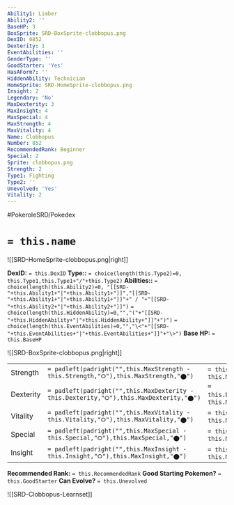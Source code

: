 ```yaml
---
Ability1: Limber
Ability2: ''
BaseHP: 3
BoxSprite: SRD-BoxSprite-clobbopus.png
DexID: 0852
Dexterity: 1
EventAbilities: ''
GenderType: ''
GoodStarter: 'Yes'
HasAForm?: ''
HiddenAbility: Technician
HomeSprite: SRD-HomeSprite-clobbopus.png
Insight: 2
Legendary: 'No'
MaxDexterity: 3
MaxInsight: 4
MaxSpecial: 4
MaxStrength: 4
MaxVitality: 4
Name: Clobbopus
Number: 852
RecommendedRank: Beginner
Special: 2
Sprite: clobbopus.png
Strength: 2
Type1: Fighting
Type2: ''
Unevolved: 'Yes'
Vitality: 2
---
```


#PokeroleSRD/Pokedex

# `= this.name`

![[SRD-HomeSprite-clobbopus.png|right]]

**DexID:** `= this.DexID`
**Type::** `= choice(length(this.Type2)=0, this.Type1,this.Type1+"/"+this.Type2)`
**Abilities::** `= choice(length(this.Ability2)=0, "[[SRD-"+this.Ability1+"|"+this.Ability1+"]]","[[SRD-"+this.Ability1+"|"+this.Ability1+"]]"+" / "+"[[SRD-"+this.Ability2+"|"+this.Ability2+"]]")` `= choice(length(this.HiddenAbility)=0,"","("+"[[SRD-"+this.HiddenAbility+"|"+this.HiddenAbility+"]]"+")")` `= choice(length(this.EventAbilities)=0,"","\<"+"[[SRD-"+this.EventAbilities+"|"+this.EventAbilities+"]]"+"\>")`
**Base HP:** `= this.BaseHP`

![[SRD-BoxSprite-clobbopus.png|right]]

|           |                                                                                        |                                          |
| --------- | -------------------------------------------------------------------------------------- | ---------------------------------------- |
| Strength  | `= padleft(padright("",this.MaxStrength - this.Strength,"⭘"),this.MaxStrength,"⬤")`    | `= this.Strength`/`= this.MaxStrength`   |
| Dexterity | `= padleft(padright("",this.MaxDexterity - this.Dexterity,"⭘"),this.MaxDexterity,"⬤")` | `= this.Dexterity`/`= this.MaxDexterity` |
| Vitality  | `= padleft(padright("",this.MaxVitality - this.Vitality,"⭘"),this.MaxVitality,"⬤")`    | `= this.Vitality`/`= this.MaxVitality`   |
| Special   | `= padleft(padright("",this.MaxSpecial - this.Special,"⭘"),this.MaxSpecial,"⬤")`       | `= this.Special`/`= this.MaxSpecial`     |
| Insight   | `= padleft(padright("",this.MaxInsight - this.Insight,"⭘"),this.MaxInsight,"⬤")`       | `= this.Insight`/`= this.MaxInsight`     |

**Recommended Rank:** `= this.RecommendedRank`
**Good Starting Pokemon?** `= this.GoodStarter`
**Can Evolve?** `= this.Unevolved`

![[SRD-Clobbopus-Learnset]]